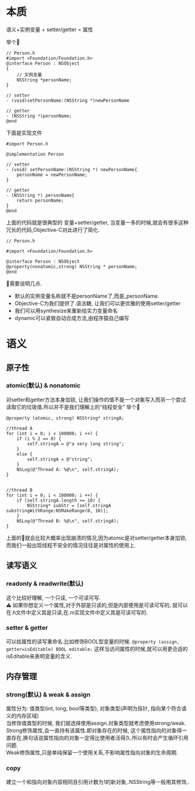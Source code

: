 # 本质
语义+实例变量 + setter/getter = 属性

举个🌰
```
// Person.h
#import <Foundation/Foundation.h>
@interface Person : NSObject
{
    // 实例变量
    NSString *personName;
}

// setter                                   
- (void)setPersonName:(NSString *)newPersonName 

// getter
- (NSString *)personName;
@end  
```
下面是实现文件
```
#import Person.h

@implementation Person

// setter
- (void) setPersonName:(NSString *) newPersonName{
    personName = newPersonName;
}

// getter
- (NSString *) personName{
    return personName;
}
@end
```

上面的代码就是很典型的 变量+setter/getter, 当变量一多的时候,就会有很多这种冗长的代码,Objective-C对此进行了简化.
```
// Person.h

#import <Foundation/Foundation.h>

@interface Person : NSObject
@property(nonatomic,strong) NSString * personName;
@end
```
🤡需要说明几点.
* 默认的实例变量名称就不是personName了,而是_personName.
* Objective-C为我们提供了.语法糖, 让我们可以更优雅的使用setter/getter
* 我们可以用synthesize来重新给实力变量命名
* dynamic可以紧致自动合成方法,由程序猿自己编写

# 语义
## 原子性
### atomic(默认) & nonatomic
对setter和getter方法本身加锁, 让我们操作的值不是一个对象写入而另一个尝试读取它的垃圾值.所以并不是我们理解上的“线程安全”
举个🌰
```
@property (atomic, strong) NSString* stringA;

//thread A
for (int i = 0; i < 100000; i ++) {
    if (i % 2 == 0) {
        self.stringA = @"a very long string";
    }
    else {
        self.stringA = @"string";
    }
    NSLog(@"Thread A: %@\n", self.stringA);
}


//thread B
for (int i = 0; i < 100000; i ++) {
    if (self.stringA.length >= 10) {
        NSString* subStr = [self.stringA substringWithRange:NSMakeRange(0, 10)];
    }
    NSLog(@"Thread B: %@\n", self.stringA);
}
```
上面的🌰就会比较大概率出现崩溃的情况,因为atomic是对setter/getter本身加锁,而我们一般出现线程不安全的情况往往是对属性的使用上.

## 读写语义
### readonly & readwrite(默认)
这个比较好理解, 一个只读, 一个可读可写.  
⚠️ 如果你想定义一个属性,对于外部是只读的,但是内部使用是可读可写的, 就可以在.h文件中定义其是只读,在.m实现文件中定义其是可读可写的.

### setter & getter
可以给属性的读写重命名.比如修饰BOOL型变量的时候.
`@property (assign, getter=isEditable) BOOL editable;`
这样当访问属性的时候,就可以用更合适的isEditable来表明变量的含义.

## 内存管理
### strong(默认) & weak & assign
属性分为: 值类型(int, long, bool等类型), 对象类型(声明为指针, 指向某个符合语义的内存区域)  
当修饰值类型的时候, 我们就选择使用assign.对象类型就考虑使用strong/weak.  
Strong修饰属性,会一直持有该属性.即对象存在的时候, 这个属性指向的对象得一直存在,换句话说属性指向的对象一定得比使用者活得久.所以有时会产生循环引用问题.  
Weak修饰属性,只是单纯保留一个使用关系,不影响属性指向对象的生命周期.
### copy
建立一个和指向对象内容相同且引用计数为1的新对象,.NSString等一般用其修饰,.


